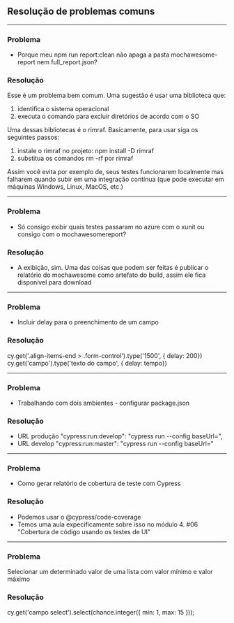 ## Resolução de problemas comuns
--------------------------------------------------------------------------
### Problema
* Porque meu npm run report:clean não apaga a pasta mochawesome-report nem full_report.json?
### Resolução
Esse é um problema bem comum. Uma sugestão é usar uma biblioteca que:
1. identifica o sistema operacional
2. executa o comando para excluir diretórios de acordo com o SO

Uma dessas bibliotecas é o rimraf. Basicamente, para usar siga os seguintes passos:
1. instale o rimraf no projeto: npm install -D rimraf
2. substitua os comandos rm -rf por rimraf

Assim você evita por exemplo de, seus testes funcionarem localmente mas falharem quando subir em uma integração contínua (que pode executar em máquinas Windows, Linux, MacOS, etc.)

--------------------------------------------------------------------------
### Problema
- Só consigo exibir quais testes passaram no azure com o xunit ou consigo com o mochawesomereport?
### Resolução
- A exibição, sim. Uma das coisas que podem ser feitas é publicar o relatório do mochawesome como artefato do build, assim ele fica disponível para download

--------------------------------------------------------------------------
### Problema
- Incluir delay para o preenchimento de um campo
### Resolução
cy.get('.align-items-end > .form-control').type('1500', { delay: 200})
cy.get('campo').type('texto do campo', { delay: tempo})

--------------------------------------------------------------------------
### Problema
- Trabalhando com dois ambientes - configurar package.json
### Resolução
- URL  produção
"cypress:run:develop": "cypress run --config baseUrl=",
- URL develop
    "cypress:run:master": "cypress run --config baseUrl="
    
--------------------------------------------------------------------------    
### Problema
- Como gerar relatório de cobertura de teste com Cypress

### Resolução
- Podemos usar o @cypress/code-coverage   
- Temos uma aula expecificamente sobre isso no módulo 4. #06 "Cobertura de código usando os testes de UI"

--------------------------------------------------------------------------    
### Problema
Selecionar um determinado valor de uma lista com valor mínimo e valor máximo

### Resolução
cy.get('campo select').select(chance.integer({ min: 1, max: 15 }));
